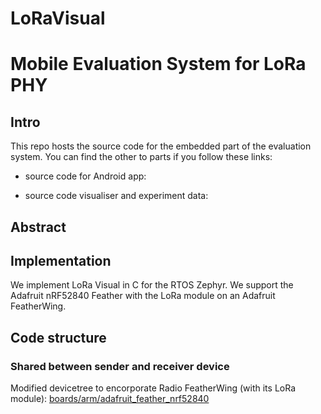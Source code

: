 # LoRaVisual

# Mobile Evaluation System for LoRa PHY

## Intro

This repo hosts the source code for the embedded part of the evaluation system.
You can find the other to parts if you follow these links:
- source code for Android app:

- source code visualiser and experiment data:
## Abstract

## Implementation

We implement LoRa Visual in C for the RTOS Zephyr.
We support the Adafruit nRF52840 Feather with the LoRa module on an Adafruit FeatherWing.

## Code structure

### Shared between sender and receiver device
Modified devicetree to encorporate Radio FeatherWing (with its LoRa module):
[boards/arm/adafruit_feather_nrf52840](./boards/arm/adafruit_feather_nrf52840)

